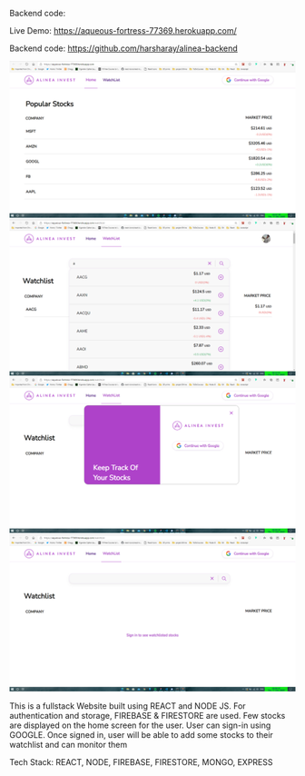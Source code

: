 Backend code:

Live Demo: https://aqueous-fortress-77369.herokuapp.com/

Backend code: https://github.com/harsharay/alinea-backend

![Website Preview](https://github.com/harsharay/alinea-frontend/blob/master/Home-screen.png)
![Website Preview](https://github.com/harsharay/alinea-frontend/blob/master/SignedIn-Screen-WatchList.png)
![Website Preview](https://github.com/harsharay/alinea-frontend/blob/master/SignIn-popup.png)
![Website Preview](https://github.com/harsharay/alinea-frontend/blob/master/Watchlist-Page.png)


This is a fullstack Website built using REACT and NODE JS. For authentication and storage, FIREBASE & FIRESTORE are used. Few stocks are displayed on the home screen for the user. User can sign-in using GOOGLE. Once signed in, user will be able to add some stocks to their watchlist and can monitor them

Tech Stack: REACT, NODE, FIREBASE, FIRESTORE, MONGO, EXPRESS

